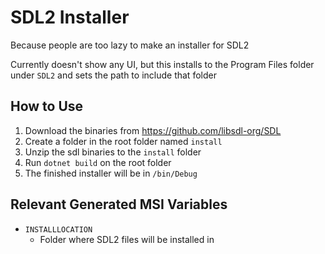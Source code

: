 # SDL2 Installer

Because people are too lazy to make an installer for SDL2

Currently doesn't show any UI, but this installs to the Program Files folder under `SDL2` and sets the path to include that folder

## How to Use

1. Download the binaries from https://github.com/libsdl-org/SDL
2. Create a folder in the root folder named `install`
3. Unzip the sdl binaries to the `install` folder
4. Run `dotnet build` on the root folder
5. The finished installer will be in `/bin/Debug`

## Relevant Generated MSI Variables
- `INSTALLLOCATION`
  - Folder where SDL2 files will be installed in